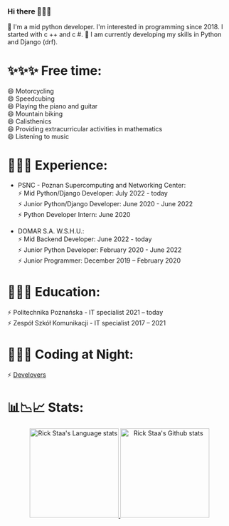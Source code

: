 ### Hi there 👋👋👋

🔭 I'm a mid python developer. I'm interested in programming since 2018. I started with c ++ and c #. 
🌱 I am currently developing my skills in Python and Django (drf).

# ✨✨✨ Free time:

😄  Motorcycling  
😄  Speedcubing  
😄  Playing the piano and guitar  
😄  Mountain biking  
😄  Calisthenics  
😄  Providing extracurricular activities in mathematics  
😄  Listening to music  


# 👔👔👔 Experience:


- PSNC - Poznan Supercomputing and Networking Center:  
⚡ Mid Python/Django Developer: July 2022 - today  
⚡ Junior Python/Django Developer: June 2020 - June 2022  
⚡ Python Developer Intern: June 2020  

- DOMAR S.A. W.S.H.U.:  
⚡ Mid Backend Developer: June 2022 - today  
⚡ Junior Python Developer: February 2020 - June 2022  
⚡ Junior Programmer: December 2019 – February 2020  


# 🏫🏫🏫 Education:

⚡ Politechnika Poznańska - IT specialist 2021 – today  
⚡ Zespół Szkół Komunikacji - IT specialist 2017 – 2021  


# 🌃🌃🌃 Coding at Night:

⚡ [Develovers](https://github.com/Debiutanci)


# 📊📉📈 Stats:
<!--
![Anurag's GitHub stats](https://github-readme-stats.vercel.app/api?username=JakubLem&show_icons=true&theme=transparent)  

[![Top Langs](https://github-readme-stats.vercel.app/api/top-langs/?username=JakubLem)](https://github.com/JakubLem/github-readme-stats)
-->
<!-- Dark Mode -->
<div align="center"> 
<a href="https://github.com/anuraghazra/github-readme-stats#gh-dark-mode-only">
<img height=200 src="https://github-readme-stats-git-masterrstaa-JakubLem.vercel.app/api/top-langs/?username=JakubLem&layout=compact&langs_count=10&hide_border=true&role=owner,collaborator&theme=dark&bg_color=000000#gh-dark-mode-only" alt="Rick Staa's Language stats" />
</a>
<a href="https://github.com/anuraghazra/github-readme-stats#gh-dark-mode-only">
<img height=200 src="https://github-readme-stats-git-masterrstaa-JakubLem.vercel.app/api?username=JakubLem&show_icons=true&count_private=true&line_height=28&hide_border=true&card_width=347&include_all_commits=true&role=owner,collaborator&exclude_repo=github-readme-stats&theme=dark&bg_color=000000#gh-dark-mode-only" alt="Rick Staa's Github stats" />
</a>
</div>

<!--
**JakubLem/JakubLem** is a ✨ _special_ ✨ repository because its `README.md` (this file) appears on your GitHub profile.

Here are some ideas to get you started:

- 🔭 I’m currently working on ...
- 🌱 I’m currently learning ...
- 👯 I’m looking to collaborate on ...
- 🤔 I’m looking for help with ...
- 💬 Ask me about ...
- 📫 How to reach me: ...
- 😄 Pronouns: ...
- ⚡ Fun fact: ...
-->

